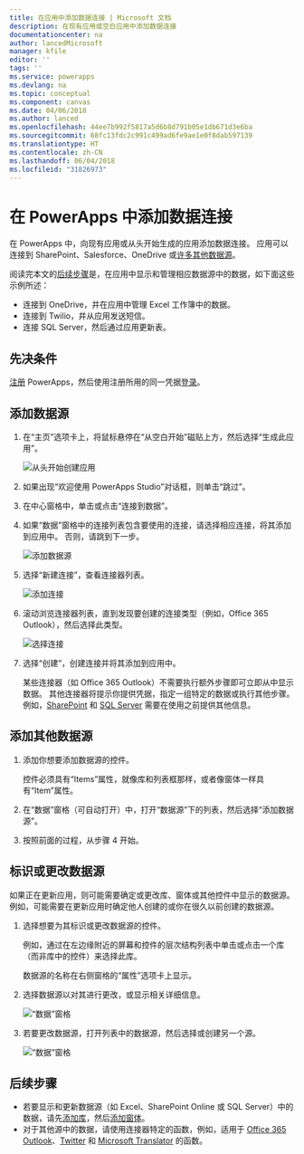 ```yaml
---
title: 在应用中添加数据连接 | Microsoft 文档
description: 在现有应用或空白应用中添加数据连接
documentationcenter: na
author: lancedMicrosoft
manager: kfile
editor: ''
tags: ''
ms.service: powerapps
ms.devlang: na
ms.topic: conceptual
ms.component: canvas
ms.date: 04/06/2018
ms.author: lanced
ms.openlocfilehash: 44ee7b992f5817a5d6b8d791b05e1db671d3e6ba
ms.sourcegitcommit: 68fc13fdc2c991c499ad6fe9ae1e0f8dab597139
ms.translationtype: HT
ms.contentlocale: zh-CN
ms.lasthandoff: 06/04/2018
ms.locfileid: "31826973"
---
```

# <a name="add-a-data-connection-in-powerapps"></a>在 PowerApps 中添加数据连接
在 PowerApps 中，向现有应用或从头开始生成的应用添加数据连接。 应用可以连接到 SharePoint、Salesforce、OneDrive 或[许多其他数据源](connections-list.md)。

阅读完本文的[后续步骤](#next-steps)是，在应用中显示和管理相应数据源中的数据，如下面这些示例所述：

* 连接到 OneDrive，并在应用中管理 Excel 工作簿中的数据。
* 连接到 Twilio，并从应用发送短信。
* 连接 SQL Server，然后通过应用更新表。

## <a name="prerequisites"></a>先决条件
[注册](../signup-for-powerapps.md) PowerApps，然后使用注册所用的同一凭据[登录](http://web.powerapps.com)。

## <a name="add-a-data-source"></a>添加数据源
1. 在“主页”选项卡上，将鼠标悬停在“从空白开始”磁贴上方，然后选择“生成此应用”。

    ![从头开始创建应用](./media/add-data-connection/blank-app-tile.png)

1. 如果出现“欢迎使用 PowerApps Studio”对话框，则单击“跳过”。

3. 在中心窗格中，单击或点击“连接到数据”。

4. 如果“数据”窗格中的连接列表包含要使用的连接，请选择相应连接，将其添加到应用中。 否则，请跳到下一步。

    ![添加数据源](./media/add-data-connection/choose-existing-connections.png)

5. 选择“新建连接”，查看连接器列表。

    ![添加连接](./media/add-data-connection/new-connection.png)

6. 滚动浏览连接器列表，直到发现要创建的连接类型（例如，Office 365 Outlook），然后选择此类型。

    ![选择连接](./media/add-data-connection/choose-connection.png)

7. 选择“创建”，创建连接并将其添加到应用中。

    某些连接器（如 Office 365 Outlook）不需要执行额外步骤即可立即从中显示数据。 其他连接器将提示你提供凭据，指定一组特定的数据或执行其他步骤。 例如，[SharePoint](connections/connection-sharepoint-online.md) 和 [SQL Server](connections/connection-azure-sqldatabase.md) 需要在使用之前提供其他信息。

## <a name="add-another-data-source"></a>添加其他数据源
1. 添加你想要添加数据源的控件。

    控件必须具有“Items”属性，就像库和列表框那样，或者像窗体一样具有“Item”属性。

1. 在“数据”窗格（可自动打开）中，打开“数据源”下的列表，然后选择“添加数据源”。

1. 按照前面的过程，从步骤 4 开始。

## <a name="identify-or-change-a-data-source"></a>标识或更改数据源
如果正在更新应用，则可能需要确定或更改库、窗体或其他控件中显示的数据源。 例如，可能需要在更新应用时确定他人创建的或你在很久以前创建的数据源。

1. 选择想要为其标识或更改数据源的控件。

    例如，通过在左边缘附近的屏幕和控件的层次结构列表中单击或点击一个库（而非库中的控件）来选择此库。

    数据源的名称在右侧窗格的“属性”选项卡上显示。

2. 选择数据源以对其进行更改，或显示相关详细信息。

    ![“数据”窗格](./media/add-data-connection/data-pane.png)

3. 若要更改数据源，打开列表中的数据源，然后选择或创建另一个源。

     ![“数据”窗格](./media/add-data-connection/datasource-list.png)

## <a name="next-steps"></a>后续步骤
* 若要显示和更新数据源（如 Excel、SharePoint Online 或 SQL Server）中的数据，请先[添加库](add-gallery.md)，然后[添加窗体](add-form.md)。
* 对于其他源中的数据，请使用连接器特定的函数，例如，适用于 [Office 365 Outlook](connections/connection-office365-outlook.md)、[Twitter](connections/connection-twitter.md) 和 [Microsoft Translator](connections/connection-microsoft-translator.md) 的函数。
